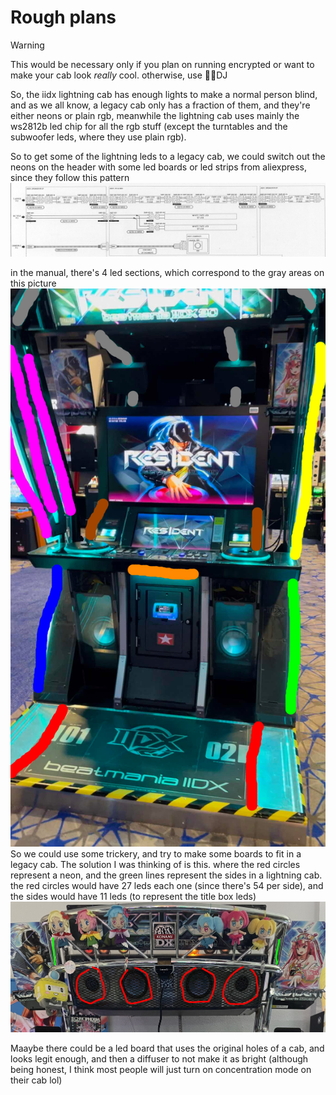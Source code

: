 # Rough plans

> [!WARNING]  
> This would be necessary only if you plan on running encrypted or want to make your cab look *really* cool. otherwise, use 🏳️‍⚧️DJ 

So, the iidx lightning cab has enough lights to make a normal person blind, and as we all know, a legacy cab only has a fraction of them, and they're either neons or plain rgb, meanwhile the lightning cab uses mainly the ws2812b led chip for all the rgb stuff (except the turntables and the subwoofer leds, where they use plain rgb).

So to get some of the lightning leds to a legacy cab, we could switch out the neons on the header with some led boards or led strips from aliexpress, since they follow this pattern
![manual_top](lightning-manual-plans/upper_side_LEDs.png)

in the manual, there's 4 led sections, which correspond to the gray areas on this picture
![lightning](lightning-manual-plans/lightning_cab_marked.png)
So we could use some trickery, and try to make some boards to fit in a legacy cab. The solution I was thinking of is this. where the red circles represent a neon, and the green lines represent the sides in a lightning cab. the red circles would have 27 leds each one (since there's 54 per side), and the sides would have 11 leds (to represent the title box leds)
![legacy_soluiton](lightning-manual-plans/leds_for_headers.jpg)

Maaybe there could be a led board that uses the original holes of a cab, and looks legit enough, and then a diffuser to not make it as bright (although being honest, I think most people will just turn on concentration mode on their cab lol)